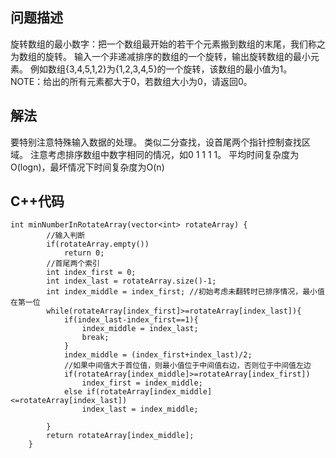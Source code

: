 ## 问题描述
旋转数组的最小数字：把一个数组最开始的若干个元素搬到数组的末尾，我们称之为数组的旋转。 输入一个非递减排序的数组的一个旋转，输出旋转数组的最小元素。 例如数组{3,4,5,1,2}为{1,2,3,4,5}的一个旋转，该数组的最小值为1。 NOTE：给出的所有元素都大于0，若数组大小为0，请返回0。

## 解法
要特别注意特殊输入数据的处理。
类似二分查找，设首尾两个指针控制查找区域。
注意考虑排序数组中数字相同的情况，如0 1 1 1 1。
平均时间复杂度为O(logn)，最坏情况下时间复杂度为O(n)

## C++代码
```
int minNumberInRotateArray(vector<int> rotateArray) {
        //输入判断
        if(rotateArray.empty())
            return 0;
        //首尾两个索引
        int index_first = 0;
        int index_last = rotateArray.size()-1;
        int index_middle = index_first; //初始考虑未翻转时已排序情况，最小值在第一位
        while(rotateArray[index_first]>=rotateArray[index_last]){
            if(index_last-index_first==1){
                index_middle = index_last;
                break;
            }
            index_middle = (index_first+index_last)/2;
            //如果中间值大于首位值，则最小值位于中间值右边，否则位于中间值左边
            if(rotateArray[index_middle]>=rotateArray[index_first])
                index_first = index_middle;
            else if(rotateArray[index_middle]<=rotateArray[index_last])
                index_last = index_middle;
            
        }
        return rotateArray[index_middle];
    }
```